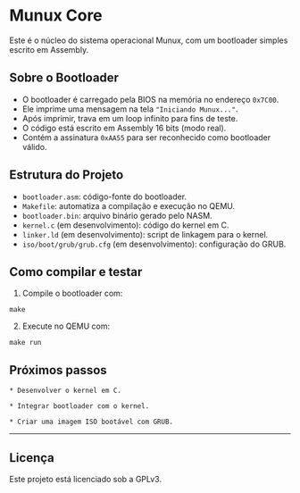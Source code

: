 # Munux Core

Este é o núcleo do sistema operacional Munux, com um bootloader simples escrito em Assembly.

## Sobre o Bootloader

- O bootloader é carregado pela BIOS na memória no endereço `0x7C00`.
- Ele imprime uma mensagem na tela `"Iniciando Munux..."`.
- Após imprimir, trava em um loop infinito para fins de teste.
- O código está escrito em Assembly 16 bits (modo real).
- Contém a assinatura `0xAA55` para ser reconhecido como bootloader válido.

## Estrutura do Projeto

- `bootloader.asm`: código-fonte do bootloader.
- `Makefile`: automatiza a compilação e execução no QEMU.
- `bootloader.bin`: arquivo binário gerado pelo NASM.
- `kernel.c` (em desenvolvimento): código do kernel em C.
- `linker.ld` (em desenvolvimento): script de linkagem para o kernel.
- `iso/boot/grub/grub.cfg` (em desenvolvimento): configuração do GRUB.

## Como compilar e testar

1. Compile o bootloader com:
```
make
```

2. Execute no QEMU com:
```
make run
```

## Próximos passos

    * Desenvolver o kernel em C.

    * Integrar bootloader com o kernel.

    * Criar uma imagem ISO bootável com GRUB.

---

## Licença

Este projeto está licenciado sob a GPLv3.
